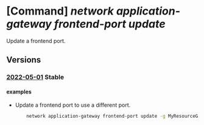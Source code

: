 # [Command] _network application-gateway frontend-port update_

Update a frontend port.

## Versions

### [2022-05-01](/Resources/mgmt-plane/L3N1YnNjcmlwdGlvbnMve30vcmVzb3VyY2Vncm91cHMve30vcHJvdmlkZXJzL21pY3Jvc29mdC5uZXR3b3JrL2FwcGxpY2F0aW9uZ2F0ZXdheXMve30=/2022-05-01.xml) **Stable**

<!-- mgmt-plane /subscriptions/{}/resourcegroups/{}/providers/microsoft.network/applicationgateways/{} 2022-05-01 properties.frontendPorts[] -->

#### examples

- Update a frontend port to use a different port.
    ```bash
        network application-gateway frontend-port update -g MyResourceGroup --gateway-name MyAppGateway -n MyFrontendPort --port 8081
    ```
